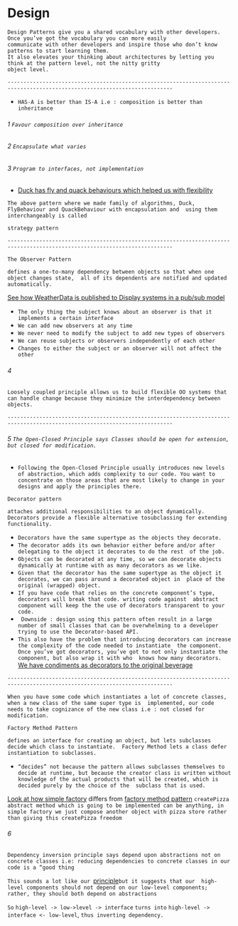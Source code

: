 # Design

```
Design Patterns give you a shared vocabulary with other developers. Once you’ve got the vocabulary you can more easily 
communicate with other developers and inspire those who don’t know patterns to start learning them. 
It also elevates your thinking about architectures by letting you think at the pattern level, not the nitty gritty 
object level.
```

`--------------------------------------------------------------------------------------------------------------------------`

- `HAS-A is better than IS-A i.e : composition is better than inheritance`

###### 1 `Favour composition over inheritance`

###### 2 `Encapsulate what varies`

###### 3 `Program to interfaces, not implementation`

- [Duck has fly and quack behaviours which helped us with flexibility][duck-path]

`The above pattern where we made family of algorithms, Duck, FlyBehaviour and QuackBehaviour with encapsulation and 
using them interchangeably is called`

```
strategy pattern
```

`--------------------------------------------------------------------------------------------------------------------------`

```
The Observer Pattern
``` 

`defines a one-to-many dependency between objects so that when one object changes state, 
all of its dependents are notified and updated automatically.`

[See how WeatherData is published to Display systems in a pub/sub model][weather-path]

- `The only thing the subject knows about an observer is that it implements a certain interface`
- `We can add new observers at any time`
- `We never need to modify the subject to add new types of observers`
- `We can reuse subjects or observers independently of each other`
- `Changes to either the subject or an observer will not affect the other`

###### 4
`Loosely coupled principle allows us to build flexible OO systems that can handle change because they minimize the interdependency between objects.`

`--------------------------------------------------------------------------------------------------------------------------`

###### 5 `The Open-Closed Principle says Classes should be open for extension, but closed for modification.`

- `Following the Open-Closed Principle usually introduces new levels of abstraction, which adds complexity to our code.
You want to concentrate on those areas that are most likely to change in your designs and apply the principles there.`

```
Decorator pattern
```

`
attaches additional responsibilities to an object dynamically. Decorators provide a flexible alternative tosubclassing
for extending functionality.
`

- `Decorators have the same supertype as the objects they decorate.`
- `The decorator adds its own behavior either before and/or after delegating to the object it decorates to do the rest 
of the job.`
- `Objects can be decorated at any time, so we can decorate objects dynamically at runtime with as many decorators as
we like.`
- `Given that the decorator has the same supertype as the object it decorates, we can pass around a decorated object in 
place of the original (wrapped) object.`
- `If you have code that relies on the concrete component’s type, decorators will break that code. writing code against 
abstract component will keep the the use of decorators transparent to your code.`
- ` Downside : design using this pattern often result in a large number of small classes that can be overwhelming to a
developer trying to use the Decorator-based API.`
- `This also have the problem that introducing decorators can increase the complexity of the code needed to instantiate 
the component. Once you’ve got decorators, you’ve got to not only instantiate the component, but also wrap it with who 
knows how many decorators.`
  [We have condiments as decorators to the original beverage][coffee-path]

`--------------------------------------------------------------------------------------------------------------------------`

`When you have some code which instantiates a lot of concrete classes, when a new class of the same super type is 
implemented, our code needs to take cognizance of the new class i.e : not closed for modification.`

```
Factory Method Pattern
```

`
defines an interface for creating an object, but lets subclasses decide which class to instantiate. 
Factory Method lets a class defer instantiation to subclasses.
`

- `“decides” not because the pattern allows subclasses themselves to decide at runtime, but because the creator class is
written without knowledge of the actual products that will be created, which is decided purely by the choice of the 
subclass that is used.`

[Look at how simple factory][pizza-simple-path] differs from [factory method pattern][pizza-factory-path]
`createPizza abstract method which is going to be implemented can be anything, in simple factory we just compose another
object with pizza store rather than giving this createPizza freedom`

###### 6
`Dependency inversion principle says depend upon abstractions not on concrete classes i.e: reducing dependencies to concrete classes in our code is a “good thing`

`This sounds a lot like our `[principle](#3-program-to-interfaces-not-implementation)`but it suggests that our 
high-level components should not depend on our low-level components; rather, they should both depend on abstractions`

`So` `high-level -> low->level -> interface` `turns into` `high-level -> interface <- low-level`,
`thus inverting dependency.`


[duck-path]: src/main/java/com/sudha/design/lld/ducks

[weather-path]: src/main/java/com/sudha/design/lld/weather

[coffee-path]: src/main/java/com/sudha/design/lld/coffee

[pizza-simple-path]: src/main/java/com/sudha/design/lld/pizza/simple

[pizza-factory-path]: src/main/java/com/sudha/design/lld/pizza/factory

